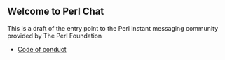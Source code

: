 ## Welcome to Perl Chat

This is a draft of the entry point to the Perl instant messaging community provided by The Perl Foundation

* [Code of conduct](cc.md)
